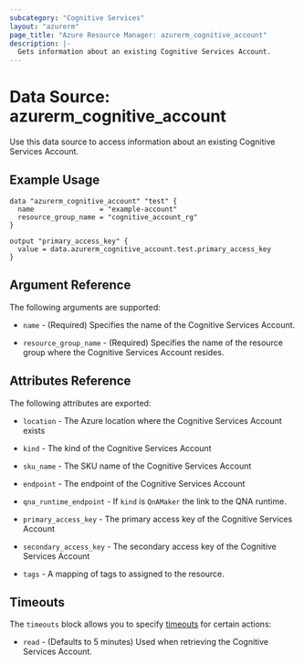```yaml
---
subcategory: "Cognitive Services"
layout: "azurerm"
page_title: "Azure Resource Manager: azurerm_cognitive_account"
description: |-
  Gets information about an existing Cognitive Services Account.
---
```


# Data Source: azurerm_cognitive_account

Use this data source to access information about an existing Cognitive Services Account.

## Example Usage

```hcl
data "azurerm_cognitive_account" "test" {
  name                = "example-account"
  resource_group_name = "cognitive_account_rg"
}

output "primary_access_key" {
  value = data.azurerm_cognitive_account.test.primary_access_key
}
```

## Argument Reference

The following arguments are supported:

* `name` - (Required) Specifies the name of the Cognitive Services Account.

* `resource_group_name` - (Required) Specifies the name of the resource group where the Cognitive Services Account resides.

## Attributes Reference

The following attributes are exported:

* `location` - The Azure location where the Cognitive Services Account exists

* `kind` - The kind of the Cognitive Services Account

* `sku_name` - The SKU name of the Cognitive Services Account

* `endpoint` - The endpoint of the Cognitive Services Account

* `qna_runtime_endpoint` - If `kind` is `QnAMaker` the link to the QNA runtime.

* `primary_access_key` - The primary access key of the Cognitive Services Account

* `secondary_access_key` - The secondary access key of the Cognitive Services Account

* `tags` - A mapping of tags to assigned to the resource.

## Timeouts

The `timeouts` block allows you to specify [timeouts](https://www.terraform.io/language/resources/syntax#operation-timeouts) for certain actions:

* `read` - (Defaults to 5 minutes) Used when retrieving the Cognitive Services Account.
